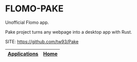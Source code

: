 # FLOMO-PAKE

 Unofficial Flomo app.
 
 Pake project turns any webpage into a desktop app with Rust.

 SITE: https://github.com/tw93/Pake

 | [Applications](https://portable-linux-apps.github.io/apps.html) | [Home](https://portable-linux-apps.github.io)
 | --- | --- |
